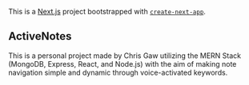 This is a [Next.js](https://nextjs.org/) project bootstrapped with [`create-next-app`](https://github.com/vercel/next.js/tree/canary/packages/create-next-app).

## ActiveNotes

This is a personal project made by Chris Gaw utilizing the MERN Stack (MongoDB, Express, React, and Node.js) with the aim of making note navigation simple and dynamic through voice-activated keywords.
